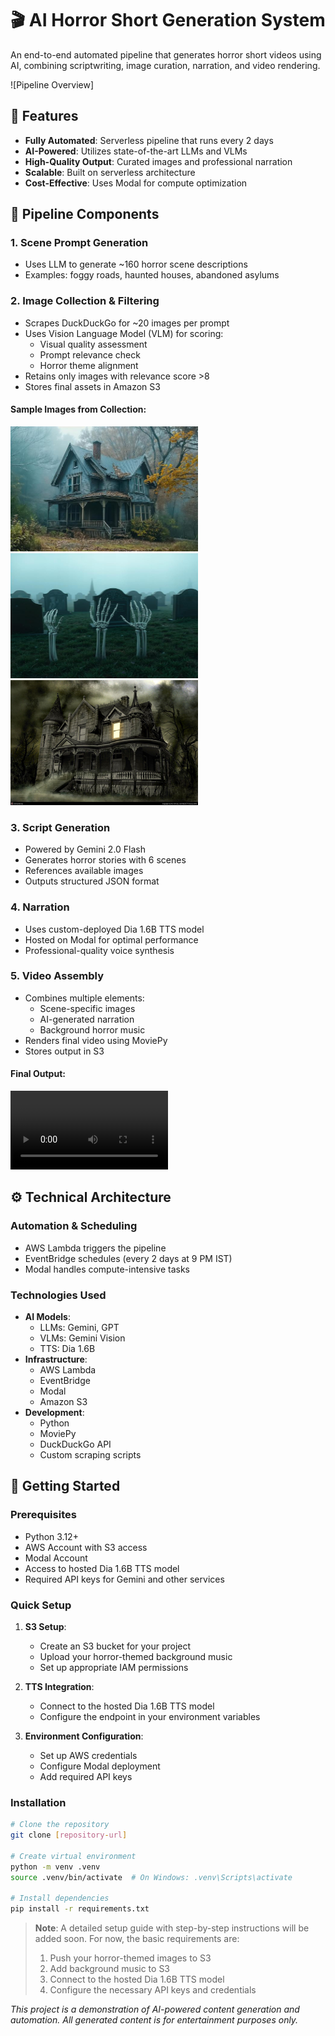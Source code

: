 # 🎬 AI Horror Short Generation System

An end-to-end automated pipeline that generates horror short videos using AI, combining scriptwriting, image curation, narration, and video rendering.

![Pipeline Overview]

## 🌟 Features

- **Fully Automated**: Serverless pipeline that runs every 2 days
- **AI-Powered**: Utilizes state-of-the-art LLMs and VLMs
- **High-Quality Output**: Curated images and professional narration
- **Scalable**: Built on serverless architecture
- **Cost-Effective**: Uses Modal for compute optimization

## 🧱 Pipeline Components

### 1. Scene Prompt Generation
- Uses LLM to generate ~160 horror scene descriptions
- Examples: foggy roads, haunted houses, abandoned asylums

### 2. Image Collection & Filtering
- Scrapes DuckDuckGo for ~20 images per prompt
- Uses Vision Language Model (VLM) for scoring:
  - Visual quality assessment
  - Prompt relevance check
  - Horror theme alignment
- Retains only images with relevance score >8
- Stores final assets in Amazon S3

#### Sample Images from Collection:
<img src="horror_images_final/image_1.jpg" width="300" height="200" alt="Horror Image 1">
<img src="horror_images_final/image_2.jpg" width="300" height="200" alt="Horror Image 2">
<img src="horror_images_final/image_14.jpg" width="300" height="200" alt="Horror Image 14">

### 3. Script Generation
- Powered by Gemini 2.0 Flash
- Generates horror stories with 6 scenes
- References available images
- Outputs structured JSON format

### 4. Narration
- Uses custom-deployed Dia 1.6B TTS model
- Hosted on Modal for optimal performance
- Professional-quality voice synthesis

### 5. Video Assembly
- Combines multiple elements:
  - Scene-specific images
  - AI-generated narration
  - Background horror music
- Renders final video using MoviePy
- Stores output in S3

#### Final Output:
<video src="https://github.com/user-attachments/assets/a0479f87-8b10-486d-a88b-db8a5f69c7b6" width="50%" controls>
  Your browser does not support the video tag.
</video>

## ⚙️ Technical Architecture

### Automation & Scheduling
- AWS Lambda triggers the pipeline
- EventBridge schedules (every 2 days at 9 PM IST)
- Modal handles compute-intensive tasks

### Technologies Used
- **AI Models**:
  - LLMs: Gemini, GPT
  - VLMs: Gemini Vision
  - TTS: Dia 1.6B
- **Infrastructure**:
  - AWS Lambda
  - EventBridge
  - Modal
  - Amazon S3
- **Development**:
  - Python
  - MoviePy
  - DuckDuckGo API
  - Custom scraping scripts

## 🚀 Getting Started

### Prerequisites
- Python 3.12+
- AWS Account with S3 access
- Modal Account
- Access to hosted Dia 1.6B TTS model
- Required API keys for Gemini and other services

### Quick Setup
1. **S3 Setup**:
   - Create an S3 bucket for your project
   - Upload your horror-themed background music
   - Set up appropriate IAM permissions

2. **TTS Integration**:
   - Connect to the hosted Dia 1.6B TTS model
   - Configure the endpoint in your environment variables

3. **Environment Configuration**:
   - Set up AWS credentials
   - Configure Modal deployment
   - Add required API keys

### Installation
```bash
# Clone the repository
git clone [repository-url]

# Create virtual environment
python -m venv .venv
source .venv/bin/activate  # On Windows: .venv\Scripts\activate

# Install dependencies
pip install -r requirements.txt
```

> **Note**: A detailed setup guide with step-by-step instructions will be added soon. For now, the basic requirements are:
> 1. Push your horror-themed images to S3
> 2. Add background music to S3
> 3. Connect to the hosted Dia 1.6B TTS model
> 4. Configure the necessary API keys and credentials

*This project is a demonstration of AI-powered content generation and automation. All generated content is for entertainment purposes only.* 